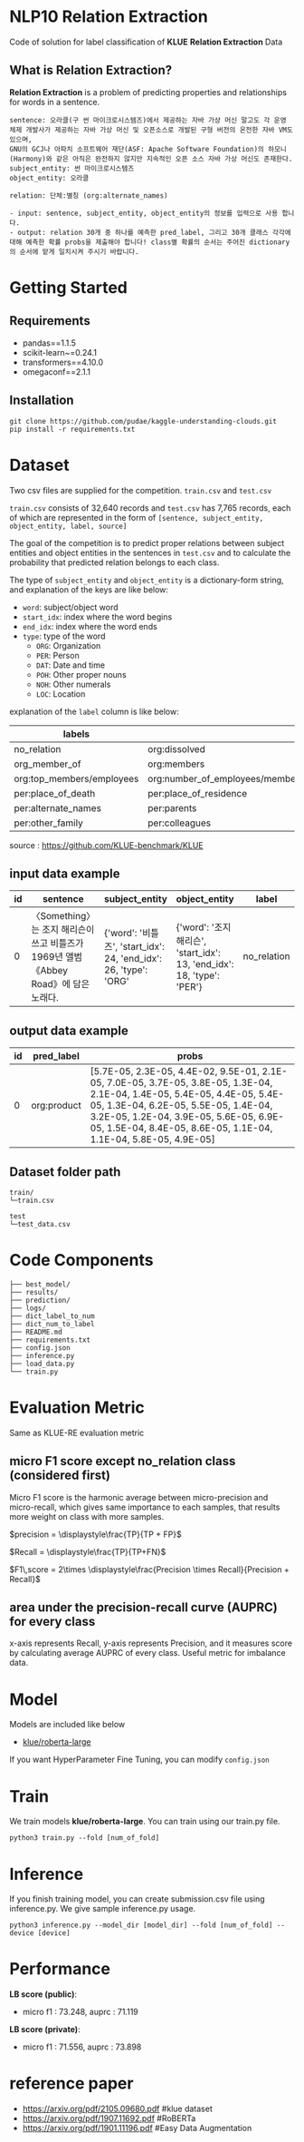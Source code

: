 # NLP10 Relation Extraction
Code of solution for label classification of **KLUE** **Relation Extraction** Data

## What is Relation Extraction?

**Relation Extraction** is a problem of predicting properties and relationships for words in a sentence.

```
sentence: 오라클(구 썬 마이크로시스템즈)에서 제공하는 자바 가상 머신 말고도 각 운영 체제 개발사가 제공하는 자바 가상 머신 및 오픈소스로 개발된 구형 버전의 온전한 자바 VM도 있으며,
GNU의 GCJ나 아파치 소프트웨어 재단(ASF: Apache Software Foundation)의 하모니(Harmony)와 같은 아직은 완전하지 않지만 지속적인 오픈 소스 자바 가상 머신도 존재한다.
subject_entity: 썬 마이크로시스템즈
object_entity: 오라클

relation: 단체:별칭 (org:alternate_names)

- input: sentence, subject_entity, object_entity의 정보를 입력으로 사용 합니다.
- output: relation 30개 중 하나를 예측한 pred_label, 그리고 30개 클래스 각각에 대해 예측한 확률 probs을 제출해야 합니다! class별 확률의 순서는 주어진 dictionary의 순서에 맡게 일치시켜 주시기 바랍니다.
```


# Getting Started    
## Requirements
- pandas==1.1.5
- scikit-learn~=0.24.1
- transformers==4.10.0
- omegaconf==2.1.1

## Installation
```
git clone https://github.com/pudae/kaggle-understanding-clouds.git
pip install -r requirements.txt
```

# Dataset

Two csv files are supplied for the competition. `train.csv` and `test.csv`

`train.csv` consists of 32,640 records and `test.csv` has 7,765 records, each of which are represented in the form of `[sentence, subject_entity, object_entity, label, source]`

The goal of the competition is to predict proper relations between subject entities and object entities in the sentences in `test.csv` and to calculate the probability that predicted relation belongs to each class.

The type of `subject_entity` and `object_entity` is a dictionary-form string, and explanation of the keys are like below:

- `word`: subject/object word
- `start_idx`: index where the word begins
- `end_idx`: index where the word ends
- `type`: type of the word
  - `ORG`: Organization
  - `PER`: Person
  - `DAT`: Date and time
  - `POH`: Other proper nouns
  - `NOH`: Other numerals 
  - `LOC`: Location

explanation of the `label` column is like below:

|labels|||||
|-|-|-|-|-|
|no_relation|org:dissolved|org:founded|org:place_of_headquarters|org:alternate_names|
|org_member_of|org:members|org:political/religious_affiliation|org:product|org;founded_by|
|org:top_members/employees|org:number_of_employees/members|per:date_of_birth|per:date_of_death|per:place_of_birth|
|per:place_of_death|per:place_of_residence|per:origin|per:employee_of|per:schools_attended|
|per:alternate_names|per:parents|per:children|per:siblings|per:spouse|
|per:other_family|per:colleagues|per:product|per:religion|per:title|

source : https://github.com/KLUE-benchmark/KLUE


## input data example

|id|sentence|subject_entity|object_entity|label|source|
|--|------|---|---|---|---|
|0|〈Something〉는 조지 해리슨이 쓰고 비틀즈가 1969년 앨범 《Abbey Road》에 담은 노래다.|{'word': '비틀즈', 'start_idx': 24, 'end_idx': 26, 'type': 'ORG'|{'word': '조지 해리슨', 'start_idx': 13, 'end_idx': 18, 'type': 'PER'}|no_relation|wikipedia|

## output data example
|id|pred_label|probs|
|--|--|--|
|0|org:product|\[5.7E-05,	2.3E-05,	4.4E-02,	9.5E-01,	2.1E-05,	7.0E-05,	3.7E-05,	3.8E-05,	1.3E-04,	2.1E-04,	1.4E-05,	5.4E-05,	4.4E-05,	5.4E-05,	1.3E-04,	6.2E-05,	5.5E-05,	1.4E-04,	3.2E-05,	1.2E-04,	3.9E-05,	5.6E-05,	6.9E-05,	1.5E-04,	8.4E-05,	8.6E-05,	1.1E-04,	1.1E-04,	5.8E-05,	4.9E-05]|



## Dataset folder path
```
train/
└─train.csv

test
└─test_data.csv
```

# Code Components 
```
├── best_model/
├── results/ 
├── prediction/
├── logs/
├── dict_label_to_num
├── dict_num_to_label
├── README.md
├── requirements.txt
├── config.json
├── inference.py
├── load_data.py
└── train.py
```
# Evaluation Metric
Same as KLUE-RE evaluation metric

## micro F1 score except no_relation class (considered first)
Micro F1 score is the harmonic average between micro-precision and micro-recall, which gives same importance to each samples, that results more weight on class with more samples.

$precision = \displaystyle\frac{TP}{TP + FP}$

$Recall = \displaystyle\frac{TP}{TP+FN}$

$F1\,score = 2\times \displaystyle\frac{Precision \times Recall}{Precision + Recall}$

## area under the precision-recall curve (AUPRC) for every class
x-axis represents Recall, y-axis represents Precision, and it measures score by calculating average AUPRC of every class. Useful metric for imbalance data.

# Model
Models are included like below
* [klue/roberta-large](https://huggingface.co/roberta-large)

If you want HyperParameter Fine Tuning, you can modify `config.json`

# Train
We train models **klue/roberta-large**. You can train using our train.py file.
```
python3 train.py --fold [num_of_fold]
```

# Inference
If you finish training model, you can create submission.csv file using inference.py. We give sample inference.py usage.
```
python3 inference.py --model_dir [model_dir] --fold [num_of_fold] --device [device]
```

# Performance

**LB score (public)**:
- micro f1 : 73.248, auprc : 71.119

**LB score (private)**: 
- micro f1 : 71.556, auprc : 73.898



# reference paper
* https://arxiv.org/pdf/2105.09680.pdf #klue dataset
* https://arxiv.org/pdf/1907.11692.pdf #RoBERTa
* https://arxiv.org/pdf/1901.11196.pdf #Easy Data Augmentation
